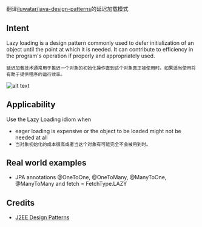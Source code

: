 翻译[iluwatar/java-design-patterns](https://github.com/iluwatar/java-design-patterns/tree/master/lazy-loading)的延迟加载模式

## Intent
Lazy loading is a design pattern commonly used to defer
initialization of an object until the point at which it is needed. It can
contribute to efficiency in the program's operation if properly and
appropriately used.

`延迟加载技术通常用于推迟一个对象的初始化操作直到这个对象真正被使用时。如果适当使用将有助于提供程序的运行效率。`

![alt text](https://github.com/iluwatar/java-design-patterns/raw/master/lazy-loading/etc/lazy-loading.png "Lazy Loading")

## Applicability
Use the Lazy Loading idiom when

* eager loading is expensive or the object to be loaded might not be needed at all
* `当对象初始化的成本很高或者当这个对象有可能完全不会被用到时。`

## Real world examples

* JPA annotations @OneToOne, @OneToMany, @ManyToOne, @ManyToMany and fetch = FetchType.LAZY

## Credits

* [J2EE Design Patterns](http://www.amazon.com/J2EE-Design-Patterns-William-Crawford/dp/0596004273/ref=sr_1_2)
